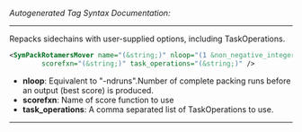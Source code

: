 <!-- THIS IS AN AUTOGENERATED FILE: Don't edit it directly, instead change the schema definition in the code itself. -->

_Autogenerated Tag Syntax Documentation:_

---
Repacks sidechains with user-supplied options, including TaskOperations.

```xml
<SymPackRotamersMover name="(&string;)" nloop="(1 &non_negative_integer;)"
        scorefxn="(&string;)" task_operations="(&string;)" />
```

-   **nloop**: Equivalent to "-ndruns".Number of complete packing runs before an output (best score) is produced.
-   **scorefxn**: Name of score function to use
-   **task_operations**: A comma separated list of TaskOperations to use.

---
